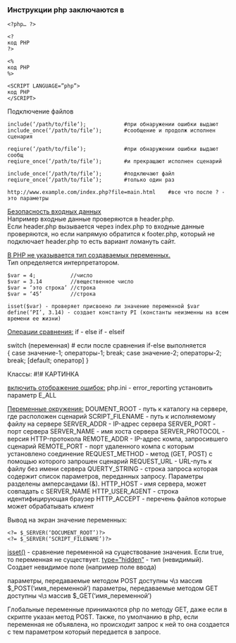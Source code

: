 
### Инструкции php заключаются в 
```
<?php… ?>
```

``` 
<?
код PHP
?>
```

``` 
<%
код PHP
%>
```

``` 
<SCRIPT LANGUAGE=”php”>
код PHP
</SCRIPT>
```

Подключение файлов
```
include(‘/path/to/file‘);            #при обнаружении ошибки выдают 
include_once(‘/path/to/file’);       #сообщение и продолж исполнен сценария

reqiure(‘/path/to/file’);            #при обнаружении ошибки выдают сообщ
reqiure_once(‘/path/to/file’);       #и прекращают исполнен сценарий

include_once(‘/path/to/file’);       #подключают файл
reqiure_once(‘/path/to/file’);       #только один раз
```

```
http://www.example.com/index.php?file=main.html    #все что после ? - это параметры
```

  <ins> Безопасность входных данных </ins> <br>
  Например входные данные проверяются в header.php. <br>
  Если header.php вызывается через index.php то входные данные проверяются, но если напрямую обратится к footer.php, который не подключает header.php то есть вариант ломануть сайт.

<ins>В PHP не указывается тип создаваемых переменных.</ins></br> 
Тип определяется интерпретатором.
```
$var = 4;			//число
$var = 3.14			//вещественное число
$var = ‘это строка’	//строка
$var = ‘45’			//строка
```

```
isset($var) - проверяет присвоено ли значение переменной $var
define(‘PI’, 3.14) - создает константу PI (константы неизменны на всем времени ее жизни)
```

<ins>Операции сравнения:</ins>
if - else
if - elseif

switch (переменная)	# если после сравнения if-else выполняется            
{
    case значение-1;
        операторы-1;
        break;
    case значение-2;
        операторы-2;
        break;
[default; оператор]
}

Классы:
#!# КАРТИНКА 


<ins>включить отображение ошибок:</ins> php.ini - error_reporting установить параметр E_ALL

<ins>Переменные окружения:</ins>
DOUMENT_ROOT - путь к каталогу на сервере, где расположен сценарий
SCRIPT_FILENAME - путь к исполняемому файлу на сервере
SERVER_ADDR - IP-адрес сервера
SERVER_PORT - порт сервера 
SERVER_NAME - имя хоста сервера
SERVER_PROTOCOL - версия HTTP-протокола
REMOTE_ADDR - IP-адрес компа, запросившего сценарий
REMOTE_PORT - порт удаленного компа с которым установлено соединение
REQUEST_METHOD - метод (GET, POST) с помощью которого запрошен сценарий
REQUEST_URL - URL-путь к файлу без имени сервера
QUERTY_STRING - строка запроса которая содержит список параметров, переданных запросу. Параметры разделены амперсандами (&). 
HTTP_HOST - имя сервера, может совпадать с SERVER_NAME
HTTP_USER_AGENT - строка идентифицирующая браузер
HTTP_ACCEPT - перечень файлов которые может обрабатывать клиент

Вывод на экран значение переменных:
```
<?= $_SERVER(‘DOCUMENT_ROOT’)?>
<?= $_SERVER(‘SCRIPT_FILENAME’)?>
```

<ins>isset()</ins> - сравнение переменной  на существование значения. Если true, то переменная не существует.
<ins>type=”hidden”</ins> - тип (невидимый). Создает невидимое поле (например поле ввода)

параметры, передаваемые методом POST доступны ч\з массив $_POST(‘имя_переменной’)
параметры, передаваемые методом GET доступны ч\з массив $_GET(‘имя_переменной’)

Глобальные переменные принимаются php по методу GET, даже если в скрипте  указан метод POST. 
Также, по умолчанию в php, если переменная не объявлена, но происходит запрос к ней то она создается с тем параметром который передается в запросе. 

